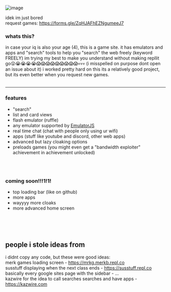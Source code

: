 ![image](https://github.com/imotro/game0/assets/139806892/36e24d1e-32b8-4c59-bb41-f5f1ccc41122)


idek im just bored<br>
request games: https://forms.gle/ZqHJAFhEZNgumeeJ7

### whats this?
in case your iq is also your age (4), this is a game site. it has emulators and apps and "search" tools to help you "search" the web freely (keyword FREELY) 
im trying my best to make you understand without making repllit go😲😭😭😭😭😱😱😱😱😱😱😱😱😱💀💀💀 (i misspelled on purpose dont open an issue about it)
i worked pretty hard on this its a relatively good project, but its even better when you request new games.
<br>
<br>
<hr>

### features
- "search"
- list and card views
- flash emulator (ruffle)
- any emulator supported by <a href = "https://www.emulatorjs.com">EmulatorJS</a>
- real time chat (chat with people only using ur wifi)
- apps (stuff like youtube and discord, other web apps)
- advanced but lazy cloaking options
- preloads games (you might even get a "bandwidth exploiter" achievement in achievement unlocked)

<br>
<br>

### coming soon!!!1!1!
- top loading bar (like on github)
- more apps
- wayyyy more cloaks
- more advanced home screen

<br>
<br>
<br>

## people i stole ideas from
i didnt copy any code, but these were good ideas:<br>
merk games loading screen - https://mrkg.merkb.repl.co<br>
susstuff displaying when the next class ends - https://susstuff.repl.co<br>
basically every google sites page with the sidebar - ...<br>
kazwire for the idea to call searches searches and have apps - https://kazwire.com<br>
